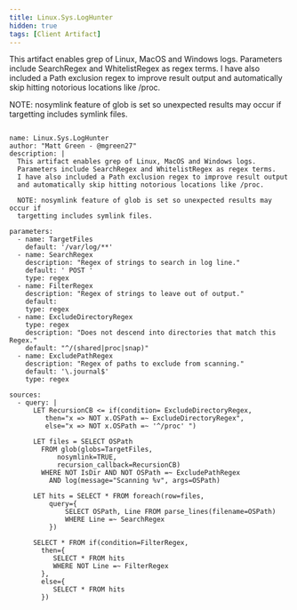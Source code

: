 ```yaml
---
title: Linux.Sys.LogHunter
hidden: true
tags: [Client Artifact]
---
```


This artifact enables grep of Linux, MacOS and Windows logs.
Parameters include SearchRegex and WhitelistRegex as regex terms.
I have also included a Path exclusion regex to improve result output
and automatically skip hitting notorious locations like /proc.

NOTE: nosymlink feature of glob is set so unexpected results may occur if
targetting includes symlink files.


<pre><code class="language-yaml">
name: Linux.Sys.LogHunter
author: "Matt Green - @mgreen27"
description: |
  This artifact enables grep of Linux, MacOS and Windows logs.
  Parameters include SearchRegex and WhitelistRegex as regex terms.
  I have also included a Path exclusion regex to improve result output
  and automatically skip hitting notorious locations like /proc.

  NOTE: nosymlink feature of glob is set so unexpected results may occur if
  targetting includes symlink files.

parameters:
  - name: TargetFiles
    default: '/var/log/**'
  - name: SearchRegex
    description: "Regex of strings to search in log line."
    default: ' POST '
    type: regex
  - name: FilterRegex
    description: "Regex of strings to leave out of output."
    default:
    type: regex
  - name: ExcludeDirectoryRegex
    type: regex
    description: "Does not descend into directories that match this Regex."
    default: "^/(shared|proc|snap)"
  - name: ExcludePathRegex
    description: "Regex of paths to exclude from scanning."
    default: '\.journal$'
    type: regex

sources:
  - query: |
      LET RecursionCB <= if(condition= ExcludeDirectoryRegex,
         then="x => NOT x.OSPath =~ ExcludeDirectoryRegex",
         else="x => NOT x.OSPath =~ '^/proc' ")

      LET files = SELECT OSPath
        FROM glob(globs=TargetFiles,
            nosymlink=TRUE,
            recursion_callback=RecursionCB)
        WHERE NOT IsDir AND NOT OSPath =~ ExcludePathRegex
          AND log(message="Scanning %v", args=OSPath)

      LET hits = SELECT * FROM foreach(row=files,
          query={
              SELECT OSPath, Line FROM parse_lines(filename=OSPath)
              WHERE Line =~ SearchRegex
          })

      SELECT * FROM if(condition=FilterRegex,
        then={
           SELECT * FROM hits
           WHERE NOT Line =~ FilterRegex
        },
        else={
           SELECT * FROM hits
        })

</code></pre>

